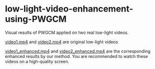 # low-light-video-enhancement-using-PWGCM
Visual results of PWGCM applied on two real low-light videos.

[video1.mp4](./video1_mp4) and [video2.mp4](./video2_mp4) are original low-light videos

[video1_enhanced.mp4](./video1_enhanced.mp4) and [video2_enhanced.mp4](./video2_enhanced.mp4) are the corresponding enhanced results by our method. You are recommended to watch these videos on a high-quality screen.
